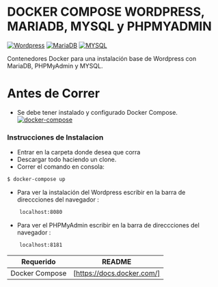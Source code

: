 # DOCKER COMPOSE WORDPRESS, MARIADB, MYSQL y PHPMYADMIN
[![Wordpress](https://benoitl.fr/wp-content/uploads/2018/07/formation-wordpress.x85234.jpg)](https://es-mx.wordpress.org/download/)
[![MariaDB](https://mariadb.org/wp-content/uploads/2015/10/mariadb-usa-inc.png)](https://downloads.mariadb.org/)
[![MYSQL](https://encrypted-tbn0.gstatic.com/images?q=tbn:ANd9GcScEkvwm5GHqcs_Qf5t9YHJQ-Zz1KSMgMBdZiu145_etxT4hqWh)](https://www.mysql.com/downloads/)

Contenedores Docker para una instalación base de Wordpress con MariaDB, PHPMyAdmin y MYSQL.

# Antes de Correr
- Se debe tener instalado y configurado Docker Compose.
[![docker-compose](https://cdn-images-1.medium.com/max/1400/1*olciNQ2FJu8HVmfjOjQCag.png)](https://docs.docker.com/)

### Instrucciones de Instalacion
- Entrar en la carpeta donde desea que corra
- Descargar todo haciendo un clone.
- Correr el comando en consola:
```sh
$ docker-compose up
```
- Para ver la instalación del Wordpress escribir en la barra de direccciones del navegador : 
```sh
    localhost:8080
```
- Para ver el PHPMyAdmin escribir en la barra de direccciones del navegador : 
```sh
    localhost:8181
```

| Requerido | README |
| ------ | ------ |
| Docker Compose | [https://docs.docker.com/] |